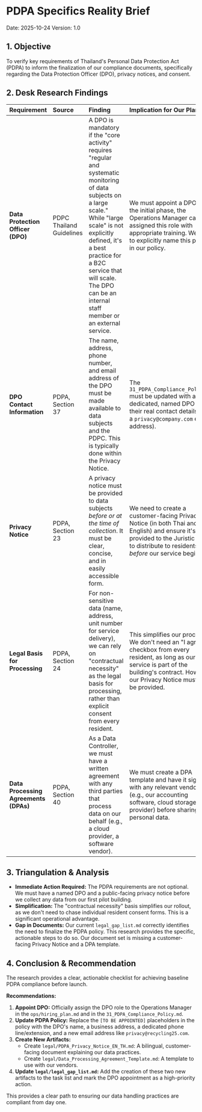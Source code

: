 # PDPA Specifics Reality Brief

Date: 2025-10-24
Version: 1.0

## 1. Objective
To verify key requirements of Thailand's Personal Data Protection Act (PDPA) to inform the finalization of our compliance documents, specifically regarding the Data Protection Officer (DPO), privacy notices, and consent.

## 2. Desk Research Findings

| Requirement | Source | Finding | Implication for Our Plan |
| :--- | :--- | :--- | :--- |
| **Data Protection Officer (DPO)** | PDPC Thailand Guidelines | A DPO is mandatory if the "core activity" requires "regular and systematic monitoring of data subjects on a large scale." While "large scale" is not explicitly defined, it's a best practice for a B2C service that will scale. The DPO can be an internal staff member or an external service. | We must appoint a DPO. For the initial phase, the Operations Manager can be assigned this role with appropriate training. We need to explicitly name this person in our policy. |
| **DPO Contact Information** | PDPA, Section 37 | The name, address, phone number, and email address of the DPO must be made available to data subjects and the PDPC. This is typically done within the Privacy Notice. | The `31_PDPA_Compliance_Policy.md` must be updated with a dedicated, named DPO and their real contact details (e.g., a `privacy@company.com` email address). |
| **Privacy Notice** | PDPA, Section 23 | A privacy notice must be provided to data subjects *before or at the time of collection*. It must be clear, concise, and in easily accessible form. | We need to create a customer-facing Privacy Notice (in both Thai and English) and ensure it's provided to the Juristic Office to distribute to residents *before* our service begins. |
| **Legal Basis for Processing** | PDPA, Section 24 | For non-sensitive data (name, address, unit number for service delivery), we can rely on "contractual necessity" as the legal basis for processing, rather than explicit consent from every resident. | This simplifies our process. We don't need an "I agree" checkbox from every resident, as long as our service is part of the building's contract. However, our Privacy Notice must still be provided. |
| **Data Processing Agreements (DPAs)** | PDPA, Section 40 | As a Data Controller, we must have a written agreement with any third parties that process data on our behalf (e.g., a cloud provider, a software vendor). | We must create a DPA template and have it signed with any relevant vendors (e.g., our accounting software, cloud storage provider) before sharing any personal data. |

## 3. Triangulation & Analysis

*   **Immediate Action Required:** The PDPA requirements are not optional. We must have a named DPO and a public-facing privacy notice before we collect any data from our first pilot building.
*   **Simplification:** The "contractual necessity" basis simplifies our rollout, as we don't need to chase individual resident consent forms. This is a significant operational advantage.
*   **Gap in Documents:** Our current `legal_gap_list.md` correctly identifies the need to finalize the PDPA policy. This research provides the specific, actionable steps to do so. Our document set is missing a customer-facing Privacy Notice and a DPA template.

## 4. Conclusion & Recommendation

The research provides a clear, actionable checklist for achieving baseline PDPA compliance before launch.

**Recommendations:**
1.  **Appoint DPO:** Officially assign the DPO role to the Operations Manager in the `ops/hiring_plan.md` and in the `31_PDPA_Compliance_Policy.md`.
2.  **Update PDPA Policy:** Replace the `[TO BE APPOINTED]` placeholders in the policy with the DPO's name, a business address, a dedicated phone line/extension, and a new email address like `privacy@recycling25.com`.
3.  **Create New Artifacts:**
    *   Create `legal/PDPA_Privacy_Notice_EN_TH.md`: A bilingual, customer-facing document explaining our data practices.
    *   Create `legal/Data_Processing_Agreement_Template.md`: A template to use with our vendors.
4.  **Update `legal/legal_gap_list.md`:** Add the creation of these two new artifacts to the task list and mark the DPO appointment as a high-priority action.

This provides a clear path to ensuring our data handling practices are compliant from day one.
